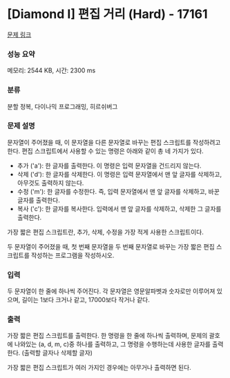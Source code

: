 # [Diamond I] 편집 거리 (Hard) - 17161 

[문제 링크](https://www.acmicpc.net/problem/17161) 

### 성능 요약

메모리: 2544 KB, 시간: 2300 ms

### 분류

분할 정복, 다이나믹 프로그래밍, 히르쉬버그

### 문제 설명

<p>문자열이 주어졌을 때, 이 문자열을 다른 문자열로 바꾸는 편집 스크립트를 작성하려고 한다. 편집 스크립트에서 사용할 수 있는 명령은 아래와 같이 총 네 가지가 있다.</p>

<ul>
	<li>추가 ('a'): 한 글자를 출력한다. 이 명령은 입력 문자열을 건드리지 않는다.</li>
	<li>삭제 ('d'): 한 글자를 삭제한다. 이 명령은 입력 문자열에서 맨 앞 글자를 삭제하고, 아무것도 출력하지 않는다.</li>
	<li>수정 ('m'): 한 글자를 수정한다. 즉, 입력 문자열에서 맨 앞 글자를 삭제하고, 바꾼 글자를 출력한다.</li>
	<li>복사 ('c'): 한 글자를 복사한다. 입력에서 맨 앞 글자를 삭제하고, 삭제한 그 글자를 출력한다.</li>
</ul>

<p>가장 짧은 편집 스크립트란, 추가, 삭제, 수정을 가장 적게 사용한 스크립트이다.</p>

<p>두 문자열이 주어졌을 때, 첫 번째 문자열을 두 번째 문자열로 바꾸는 가장 짧은 편집 스크립트를 작성하는 프로그램을 작성하시오. </p>

### 입력 

 <p>두 문자열이 한 줄에 하나씩 주어진다. 각 문자열은 영문알파벳과 숫자로만 이루어져 있으며, 길이는 1보다 크거나 같고, 17000보다 작거나 같다.</p>

### 출력 

 <p>가장 짧은 편집 스크립트를 출력한다. 한 명령을 한 줄에 하나씩 출력하며, 문제의 괄호에 나와있는 (a, d, m, c)중 하나를 출력하고, 그 명령을 수행하는데 사용한 글자를 출력한다. (출력할 글자나 삭제할 글자)</p>

<p>가장 짧은 편집 스크립트가 여러 가지인 경우에는 아무거나 출력하면 된다.</p>

